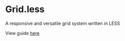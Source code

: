 # Grid.less
A responsive and versatile grid system written in LESS

View guide [here](http://markmccann.me/post/grid.less)
